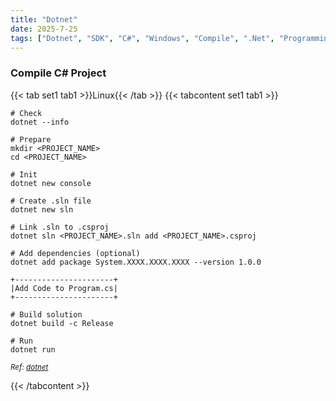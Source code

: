 ```yaml
---
title: "Dotnet"
date: 2025-7-25
tags: ["Dotnet", "SDK", "C#", "Windows", "Compile", ".Net", "Programming"]
---
```


### Compile C# Project

{{< tab set1 tab1 >}}Linux{{< /tab >}}
{{< tabcontent set1 tab1 >}}

```console
# Check
dotnet --info
```

```console
# Prepare
mkdir <PROJECT_NAME>
cd <PROJECT_NAME>
```

```console
# Init
dotnet new console
```

```console
# Create .sln file
dotnet new sln
```

```console
# Link .sln to .csproj
dotnet sln <PROJECT_NAME>.sln add <PROJECT_NAME>.csproj 
```

```console
# Add dependencies (optional)
dotnet add package System.XXXX.XXXX.XXXX --version 1.0.0
```

```
+----------------------+
|Add Code to Program.cs|
+----------------------+
```

```console
# Build solution
dotnet build -c Release
```

```console
# Run
dotnet run
```

<small>*Ref: [dotnet](https://dotnet.microsoft.com/en-us/download/dotnet/7.0)*</small>

{{< /tabcontent >}}

